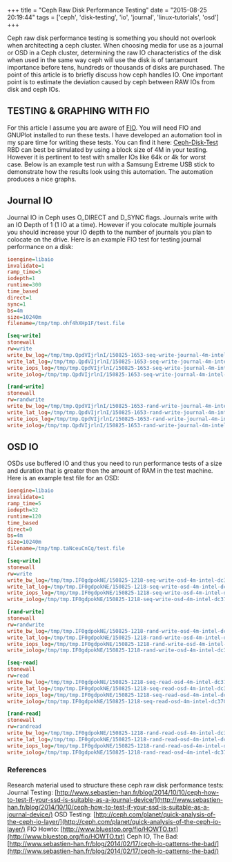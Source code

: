 +++
title = "Ceph Raw Disk Performance Testing"
date = "2015-08-25 20:19:44"
tags = ['ceph', 'disk-testing', 'io', 'journal', 'linux-tutorials', 'osd']
+++

Ceph raw disk performance testing is something you should not overlook when architecting a ceph cluster. When choosing media for use as a journal or OSD in a Ceph cluster, determining the raw IO characteristics of the disk when used in the same way ceph will use the disk is of tantamount importance before tens, hundreds or thousands of disks are purchased. The point of this article is to briefly discuss how ceph handles IO. One important point is to estimate the deviation caused by ceph between RAW IOs from disk and ceph IOs.

## TESTING & GRAPHING WITH FIO

For this article I assume you are aware of [FIO](https://github.com/axboe/fio). You will need FIO and GNUPlot installed to run these tests. I have developed an automation tool in my spare time for writing these tests. You can find it here: [Ceph-Disk-Test](https://github.com/bitronictech/ceph-disk-test) RBD can best be simulated by using a block size of 4M in your testing. However it is pertinent to test with smaller IOs like 64k or 4k for worst case. Below is an example test run with a Samsung Extreme USB stick to demonstrate how the results look using this automation. The automation produces a nice graphs.

## Journal IO

Journal IO in Ceph uses O_DIRECT and D_SYNC flags. Journals write with an IO Depth of 1 (1 IO at a time). However if you colocate multiple journals you should increase your IO depth to the number of journals you plan to colocate on the drive. Here is an example FIO test for testing journal performance on a disk:

```ini
ioengine=libaio
invalidate=1
ramp_time=5
iodepth=1
runtime=300
time_based
direct=1
sync=1
bs=4m
size=10240m
filename=/tmp/tmp.ohf4hXHp1F/test.file

[seq-write]
stonewall
rw=write
write_bw_log=/tmp/tmp.QpdVIjrlnI/150825-1653-seq-write-journal-4m-intel-dc3700-d1
write_lat_log=/tmp/tmp.QpdVIjrlnI/150825-1653-seq-write-journal-4m-intel-dc3700-d1
write_iops_log=/tmp/tmp.QpdVIjrlnI/150825-1653-seq-write-journal-4m-intel-dc3700-d1
write_iolog=/tmp/tmp.QpdVIjrlnI/150825-1653-seq-write-journal-4m-intel-dc3700-d1

[rand-write]
stonewall
rw=randwrite
write_bw_log=/tmp/tmp.QpdVIjrlnI/150825-1653-rand-write-journal-4m-intel-dc3700-d1
write_lat_log=/tmp/tmp.QpdVIjrlnI/150825-1653-rand-write-journal-4m-intel-dc3700-d1
write_iops_log=/tmp/tmp.QpdVIjrlnI/150825-1653-rand-write-journal-4m-intel-dc3700-d1
write_iolog=/tmp/tmp.QpdVIjrlnI/150825-1653-rand-write-journal-4m-intel-dc3700-d1
```

## OSD IO

OSDs use buffered IO and thus you need to run performance tests of a size and duration that is greater then the amount of RAM in the test machine. Here is an example test file for an OSD:

```ini
ioengine=libaio
invalidate=1
ramp_time=5
iodepth=32
runtime=120
time_based
direct=0
bs=4m
size=10240m
filename=/tmp/tmp.taNceuCnCq/test.file

[seq-write]
stonewall
rw=write
write_bw_log=/tmp/tmp.IF0gdpokNE/150825-1218-seq-write-osd-4m-intel-dc3700
write_lat_log=/tmp/tmp.IF0gdpokNE/150825-1218-seq-write-osd-4m-intel-dc3700
write_iops_log=/tmp/tmp.IF0gdpokNE/150825-1218-seq-write-osd-4m-intel-dc3700
write_iolog=/tmp/tmp.IF0gdpokNE/150825-1218-seq-write-osd-4m-intel-dc3700

[rand-write]
stonewall
rw=randwrite
write_bw_log=/tmp/tmp.IF0gdpokNE/150825-1218-rand-write-osd-4m-intel-dc3700
write_lat_log=/tmp/tmp.IF0gdpokNE/150825-1218-rand-write-osd-4m-intel-dc3700
write_iops_log=/tmp/tmp.IF0gdpokNE/150825-1218-rand-write-osd-4m-intel-dc3700
write_iolog=/tmp/tmp.IF0gdpokNE/150825-1218-rand-write-osd-4m-intel-dc3700

[seq-read]
stonewall
rw=read
write_bw_log=/tmp/tmp.IF0gdpokNE/150825-1218-seq-read-osd-4m-intel-dc3700
write_lat_log=/tmp/tmp.IF0gdpokNE/150825-1218-seq-read-osd-4m-intel-dc3700
write_iops_log=/tmp/tmp.IF0gdpokNE/150825-1218-seq-read-osd-4m-intel-dc3700
write_iolog=/tmp/tmp.IF0gdpokNE/150825-1218-seq-read-osd-4m-intel-dc3700

[rand-read]
stonewall
rw=randread
write_bw_log=/tmp/tmp.IF0gdpokNE/150825-1218-rand-read-osd-4m-intel-dc3700
write_lat_log=/tmp/tmp.IF0gdpokNE/150825-1218-rand-read-osd-4m-intel-dc3700
write_iops_log=/tmp/tmp.IF0gdpokNE/150825-1218-rand-read-osd-4m-intel-dc3700
write_iolog=/tmp/tmp.IF0gdpokNE/150825-1218-rand-read-osd-4m-intel-dc3700
```

### References

Research material used to structure these ceph raw disk performance tests: Journal Testing: [http://www.sebastien-han.fr/blog/2014/10/10/ceph-how-to-test-if-your-ssd-is-suitable-as-a-journal-device/](http://www.sebastien-han.fr/blog/2014/10/10/ceph-how-to-test-if-your-ssd-is-suitable-as-a-journal-device/) OSD Testing: [http://ceph.com/planet/quick-analysis-of-the-ceph-io-layer/](http://ceph.com/planet/quick-analysis-of-the-ceph-io-layer/) FIO Howto: [http://www.bluestop.org/fio/HOWTO.txt](http://www.bluestop.org/fio/HOWTO.txt) Ceph IO, The Bad: [http://www.sebastien-han.fr/blog/2014/02/17/ceph-io-patterns-the-bad/](http://www.sebastien-han.fr/blog/2014/02/17/ceph-io-patterns-the-bad/)

